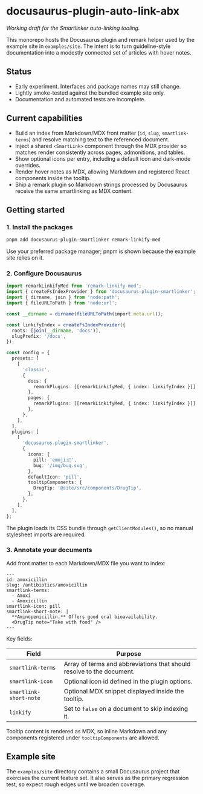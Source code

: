 # docusaurus-plugin-auto-link-abx

*Working draft for the Smartlinker auto-linking tooling.*

This monorepo hosts the Docusaurus plugin and remark helper used by the example site in `examples/site`. The intent is to turn guideline-style documentation into a modestly connected set of articles with hover notes.

## Status

- Early experiment. Interfaces and package names may still change.
- Lightly smoke-tested against the bundled example site only.
- Documentation and automated tests are incomplete.

## Current capabilities

- Build an index from Markdown/MDX front matter (`id`, `slug`, `smartlink-terms`) and resolve matching text to the referenced document.
- Inject a shared `<SmartLink>` component through the MDX provider so matches render consistently across pages, admonitions, and tables.
- Show optional icons per entry, including a default icon and dark-mode overrides.
- Render hover notes as MDX, allowing Markdown and registered React components inside the tooltip.
- Ship a remark plugin so Markdown strings processed by Docusaurus receive the same smartlinking as MDX content.

## Getting started

### 1. Install the packages

```bash
pnpm add docusaurus-plugin-smartlinker remark-linkify-med
```

Use your preferred package manager; pnpm is shown because the example site relies on it.

### 2. Configure Docusaurus

```ts
import remarkLinkifyMed from 'remark-linkify-med';
import { createFsIndexProvider } from 'docusaurus-plugin-smartlinker';
import { dirname, join } from 'node:path';
import { fileURLToPath } from 'node:url';

const __dirname = dirname(fileURLToPath(import.meta.url));

const linkifyIndex = createFsIndexProvider({
  roots: [join(__dirname, 'docs')],
  slugPrefix: '/docs',
});

const config = {
  presets: [
    [
      'classic',
      {
        docs: {
          remarkPlugins: [[remarkLinkifyMed, { index: linkifyIndex }]],
        },
        pages: {
          remarkPlugins: [[remarkLinkifyMed, { index: linkifyIndex }]],
        },
      },
    ],
  ],
  plugins: [
    [
      'docusaurus-plugin-smartlinker',
      {
        icons: {
          pill: 'emoji:💊',
          bug: '/img/bug.svg',
        },
        defaultIcon: 'pill',
        tooltipComponents: {
          DrugTip: '@site/src/components/DrugTip',
        },
      },
    ],
  ],
};
```

The plugin loads its CSS bundle through `getClientModules()`, so no manual stylesheet imports are required.

### 3. Annotate your documents

Add front matter to each Markdown/MDX file you want to index:

```mdx
---
id: amoxicillin
slug: /antibiotics/amoxicillin
smartlink-terms:
  - Amoxi
  - Amoxicillin
smartlink-icon: pill
smartlink-short-note: |
  **Aminopenicillin.** Offers good oral bioavailability.
  <DrugTip note="Take with food" />
---
```

Key fields:

| Field | Purpose |
| --- | --- |
| `smartlink-terms` | Array of terms and abbreviations that should resolve to the document. |
| `smartlink-icon` | Optional icon id defined in the plugin options. |
| `smartlink-short-note` | Optional MDX snippet displayed inside the tooltip. |
| `linkify` | Set to `false` on a document to skip indexing it. |

Tooltip content is rendered as MDX, so inline Markdown and any components registered under `tooltipComponents` are allowed.

## Example site

The `examples/site` directory contains a small Docusaurus project that exercises the current feature set. It also serves as the primary regression test, so expect rough edges until we broaden coverage.
